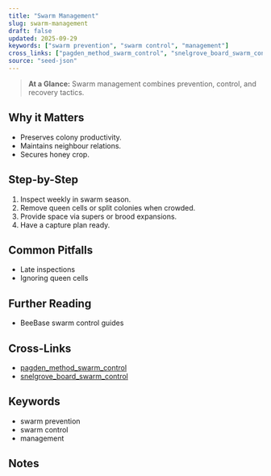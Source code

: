 ```yaml
---
title: "Swarm Management"
slug: swarm-management
draft: false
updated: 2025-09-29
keywords: ["swarm prevention", "swarm control", "management"]
cross_links: ["pagden_method_swarm_control", "snelgrove_board_swarm_control"]
source: "seed-json"
---
```


> **At a Glance:** Swarm management combines prevention, control, and recovery tactics.

## Why it Matters
- Preserves colony productivity.
- Maintains neighbour relations.
- Secures honey crop.

## Step-by-Step
1) Inspect weekly in swarm season.
2) Remove queen cells or split colonies when crowded.
3) Provide space via supers or brood expansions.
4) Have a capture plan ready.

## Common Pitfalls
- Late inspections
- Ignoring queen cells

## Further Reading
- BeeBase swarm control guides

## Cross-Links
- [pagden_method_swarm_control](/topics/pagden-method-swarm-control/)
- [snelgrove_board_swarm_control](/topics/snelgrove-board-swarm-control/)

## Keywords
- swarm prevention
- swarm control
- management

## Notes
